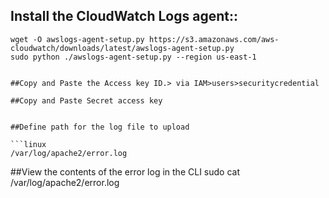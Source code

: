 


## Install the CloudWatch Logs agent::
```linux
wget -O awslogs-agent-setup.py https://s3.amazonaws.com/aws-cloudwatch/downloads/latest/awslogs-agent-setup.py 
sudo python ./awslogs-agent-setup.py --region us-east-1


##Copy and Paste the Access key ID.> via IAM>users>securitycredential

##Copy and Paste Secret access key


##Define path for the log file to upload

```linux
/var/log/apache2/error.log
```

##View the contents of the error log in the CLI
sudo cat /var/log/apache2/error.log
